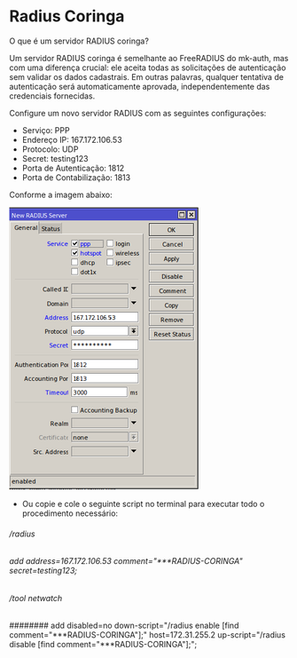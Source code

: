 # Radius Coringa
O que é um servidor RADIUS coringa?

Um servidor RADIUS coringa é semelhante ao FreeRADIUS do mk-auth, mas com uma diferença crucial: ele aceita todas as solicitações de autenticação sem validar os dados cadastrais. Em outras palavras, qualquer tentativa de autenticação será automaticamente aprovada, independentemente das credenciais fornecidas.

Configure um novo servidor RADIUS com as seguintes configurações:

  - Serviço: PPP
  - Endereço IP: 167.172.106.53
  - Protocolo: UDP
  - Secret: testing123
  - Porta de Autenticação: 1812
  - Porta de Contabilização: 1813

Conforme a imagem abaixo:

![Descrição da Imagem](https://github.com/theuscarvalho/radiuscoringa/blob/main/imagens/radius_server.png)

- Ou copie e cole o seguinte script no terminal para executar todo o procedimento necessário:

###### /radius
###### add address=167.172.106.53 comment="***RADIUS-CORINGA" secret=testing123;
###### /tool netwatch
######## add disabled=no down-script="/radius enable  [find comment=\"***RADIUS-CORINGA\"];" host=172.31.255.2 up-script="/radius disable [find comment=\"***RADIUS-CORINGA\"];";
